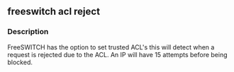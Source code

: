 ## freeswitch acl reject

### Description

FreeSWITCH has the option to set trusted ACL's this will detect when a request is rejected due to the ACL. An IP will have 15 attempts before being blocked.
